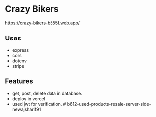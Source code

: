 # Crazy Bikers
https://crazy-bikers-b555f.web.app/


## Uses
* express
* cors
* dotenv
* stripe



## Features
* get, post, delete data in database.
* deploy in vercel
* used jwt for verification.
#   b 6 1 2 - u s e d - p r o d u c t s - r e s a l e - s e r v e r - s i d e - n e w a j s h a r i f 9 1  
 